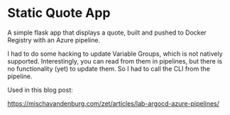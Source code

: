 # Static Quote App

A simple flask app that displays a quote, built and pushed to Docker Registry with an Azure pipeline. 

I had to do some hacking to update Variable Groups, which is not natively supported. Interestingly, you can read from them in pipelines, but there is no functionality (yet) to update them. So I had to call the CLI from the pipeline.

Used in this blog post:

https://mischavandenburg.com/zet/articles/lab-argocd-azure-pipelines/
